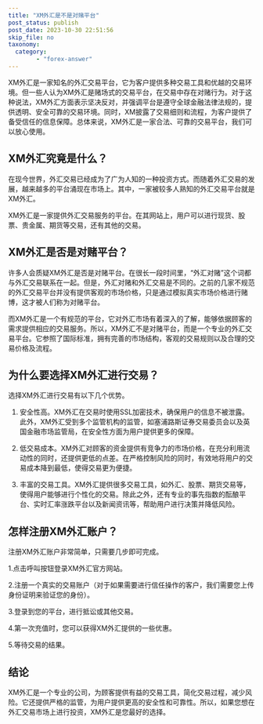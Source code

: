 ```yaml
---
title: "XM外汇是不是对赌平台"
post_status: publish
post_date: 2023-10-30 22:51:56
skip_file: no
taxonomy:
  category:
        - "forex-answer"
---
```


XM外汇是一家知名的外汇交易平台，它为客户提供多种交易工具和优越的交易环境。但一些人认为XM外汇是赌场式的交易平台，在交易中存在对赌行为。对于这种说法，XM外汇方面表示坚决反对，并强调平台是遵守全球金融法律法规的，提供透明、安全可靠的交易环境。同时，XM披露了交易细则和流程，为客户提供了备受信任的信息保障。总体来说，XM外汇是一家合法、可靠的交易平台，我们可以放心使用。

## XM外汇究竟是什么？

在现今世界，外汇交易已经成为了广为人知的一种投资方式。而随着外汇交易的发展，越来越多的平台涌现在市场上。其中，一家被较多人熟知的外汇交易平台就是XM外汇。

XM外汇是一家提供外汇交易服务的平台。在其网站上，用户可以进行现货、股票、贵金属、期货等交易，还有其他的交易。

## XM外汇是否是对赌平台？

许多人会质疑XM外汇是否是对赌平台。在很长一段时间里，“外汇对赌”这个词都与外汇交易联系在一起。但是，外汇对赌和外汇交易是不同的。之前的几家不规范的外汇交易平台并没有提供客观的市场价格，只是通过模拟真实市场价格进行赌博，这才被人们称为对赌平台。

而XM外汇是一个有规范的平台，它对外汇市场有着深入的了解，能够依据顾客的需求提供相应的交易服务。所以，XM外汇不是对赌平台，而是一个专业的外汇交易平台。它参照了国际标准，拥有完善的市场结构，客观的交易规则以及合理的交易价格及流程。

## 为什么要选择XM外汇进行交易？

选择XM外汇进行交易有以下几个优势。

1. 安全性高。XM外汇在交易时使用SSL加密技术，确保用户的信息不被泄露。此外，XM外汇受到多个监管机构的监管，如塞浦路斯证券交易委员会以及英国金融市场监管局，在安全性方面为用户提供更多的保障。

2. 低交易成本。XM外汇对顾客的资金提供有竞争力的市场价格，在充分利用流动性的同时，还提供更低的点差。在严格控制风险的同时，有效地将用户的交易成本降到最低，使得交易更为便捷。

3. 丰富的交易工具。XM外汇提供很多交易工具，如外汇、股票、期货交易等，使得用户能够进行个性化的交易。除此之外，还有专业的事先指数的酝酿平台、实时汇率涨跌平台以及新闻资讯等，帮助用户进行决策并降低风险。

## 怎样注册XM外汇账户？

注册XM外汇账户非常简单，只需要几步即可完成。

1.点击呼叫按钮登录XM外汇官方网站。

2.注册一个真实的交易账户（对于如果需要进行信任操作的客户，我们需要您上传身份证明来验证您的身份）。

3.登录到您的平台，进行抵讼或其他交易。

4.第一次充值时，您可以获得XM外汇提供的一些优惠。

5.等待交易的结果。

## 结论

XM外汇是一个专业的公司，为顾客提供有益的交易工具，简化交易过程，减少风险。它还提供严格的监管，为用户提供更高的安全性和可靠性。所以，如果您想在外汇交易市场上进行投资，XM外汇是您最好的选择。 
